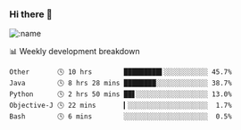 ### Hi there 👋

<!--
**lv2020/lv2020** is a ✨ _special_ ✨ repository because its `README.md` (this file) appears on your GitHub profile.

Here are some ideas to get you started:

- 🔭 I’m currently working on ...
- 🌱 I’m currently learning ...
- 👯 I’m looking to collaborate on ...
- 🤔 I’m looking for help with ...
- 💬 Ask me about ...
- 📫 How to reach me: ...
- 😄 Pronouns: ...
- ⚡ Fun fact: ...
-->
![:name](https://count.getloli.com/get/@:lv2020)
 <!-- waka-box start -->
📊 Weekly development breakdown
```text
Other       🕓 10 hrs        █████████▌░░░░░░░░░░░ 45.7%
Java        🕓 8 hrs 28 mins ████████░░░░░░░░░░░░░ 38.7%
Python      🕓 2 hrs 50 mins ██▋░░░░░░░░░░░░░░░░░░ 13.0%
Objective-J 🕓 22 mins       ▎░░░░░░░░░░░░░░░░░░░░  1.7%
Bash        🕓 6 mins        ░░░░░░░░░░░░░░░░░░░░░  0.5%
```
<!-- Powered by https://github.com/YouEclipse/waka-box-go . -->
<!-- waka-box end -->
